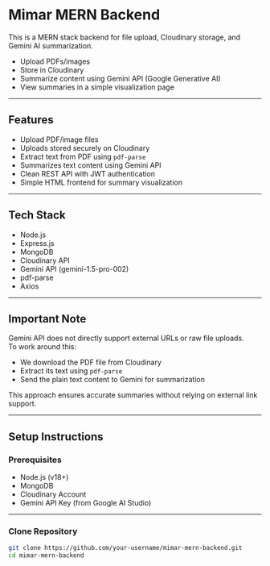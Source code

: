 # Mimar MERN Backend

This is a MERN stack backend for file upload, Cloudinary storage, and Gemini AI summarization.  

- Upload PDFs/images  
- Store in Cloudinary  
- Summarize content using Gemini API (Google Generative AI)  
- View summaries in a simple visualization page  

---

## Features
- Upload PDF/image files
- Uploads stored securely on Cloudinary
- Extract text from PDF using `pdf-parse`
- Summarizes text content using Gemini API
- Clean REST API with JWT authentication
- Simple HTML frontend for summary visualization

---

## Tech Stack
- Node.js
- Express.js
- MongoDB
- Cloudinary API
- Gemini API (gemini-1.5-pro-002)
- pdf-parse
- Axios

---

## Important Note
Gemini API does not directly support external URLs or raw file uploads.  
To work around this:
- We download the PDF file from Cloudinary
- Extract its text using `pdf-parse`
- Send the plain text content to Gemini for summarization  

This approach ensures accurate summaries without relying on external link support.

---

## Setup Instructions

### Prerequisites
- Node.js (v18+)
- MongoDB
- Cloudinary Account
- Gemini API Key (from Google AI Studio)

---

### Clone Repository
```bash
git clone https://github.com/your-username/mimar-mern-backend.git
cd mimar-mern-backend
